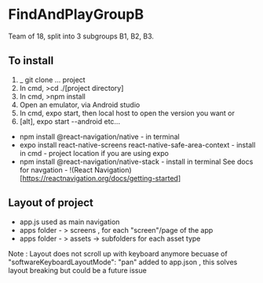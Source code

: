 # FindAndPlayGroupB

Team of 18, split into 3 subgroups B1, B2, B3.

## To install

1. _ git clone ... project
2. In cmd, >cd ./[project directory]
3. In cmd, >npm install
4. Open an emulator, via Android studio
5. In cmd, expo start, then local host to open the version you want or
6. [alt], expo start --android
etc...

* npm install @react-navigation/native - in terminal 
* expo install react-native-screens react-native-safe-area-context - install in cmd -  project location if you 
are using expo
* npm install @react-navigation/native-stack - install in terminal
See docs for navgation - !(React Navigation)[https://reactnavigation.org/docs/getting-started]

## Layout of project 

* app.js used as main navigation 
* apps folder - > screens , for each "screen"/page of the app 
* apps folder - > assets -> subfolders for each asset type  

Note : Layout does not scroll up with keyboard anymore becuase of "softwareKeyboardLayoutMode": "pan" added to app.json , this solves layout breaking but could be a future issue 